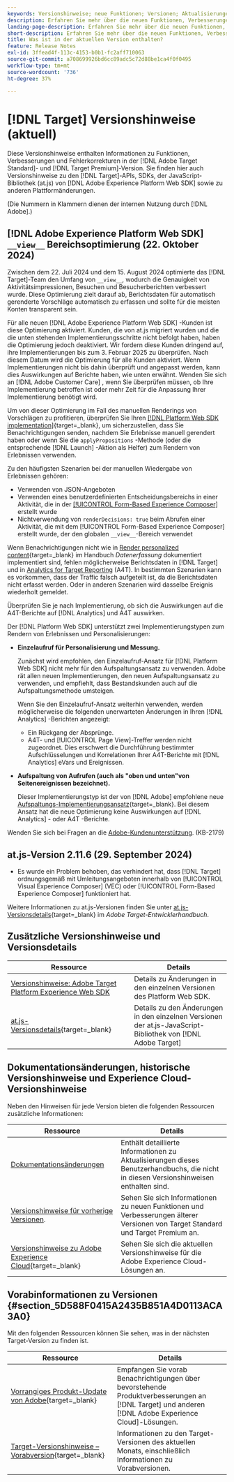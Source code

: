 ```yaml
---
keywords: Versionshinweise; neue Funktionen; Versionen; Aktualisierungen; Update; Version; Verbesserungen; Verbesserungen; Fehlerbehebungen; Fehlerbehebungen; Aktualisierungen, aktuelle Updates
description: Erfahren Sie mehr über die neuen Funktionen, Verbesserungen und Fehlerbehebungen in der aktuellen Version von  [!DNL Adobe Target], einschließlich SDKs, APIs und JavaScript-Bibliotheken.
landing-page-description: Erfahren Sie mehr über die neuen Funktionen, Verbesserungen und Fehlerbehebungen in der aktuellen Version von  [!DNL Adobe Target].
short-description: Erfahren Sie mehr über die neuen Funktionen, Verbesserungen und Fehlerbehebungen in der aktuellen Version von  [!DNL Adobe Target].
title: Was ist in der aktuellen Version enthalten?
feature: Release Notes
exl-id: 3ffead4f-113c-4153-b0b1-fc2aff710063
source-git-commit: a708699926bd6cc89adc5c72d88be1ca4f0f0495
workflow-type: tm+mt
source-wordcount: '736'
ht-degree: 37%

---
```


# [!DNL Target] Versionshinweise (aktuell)

Diese Versionshinweise enthalten Informationen zu Funktionen, Verbesserungen und Fehlerkorrekturen in der [!DNL Adobe Target Standard]- und [!DNL Target Premium]-Version. Sie finden hier auch Versionshinweise zu den [!DNL Target]-APIs, SDKs, der JavaScript-Bibliothek (at.js) von [!DNL Adobe Experience Platform Web SDK] sowie zu anderen Plattformänderungen.

(Die Nummern in Klammern dienen der internen Nutzung durch [!DNL Adobe].)

## [!DNL Adobe Experience Platform Web SDK] `__view__` Bereichsoptimierung (22. Oktober 2024)

Zwischen dem 22. Juli 2024 und dem 15. August 2024 optimierte das [!DNL Target]-Team den Umfang von `__view__`, wodurch die Genauigkeit von Aktivitätsimpressionen, Besuchen und Besucherberichten verbessert wurde. Diese Optimierung zielt darauf ab, Berichtsdaten für automatisch gerenderte Vorschläge automatisch zu erfassen und sollte für die meisten Konten transparent sein.

Für alle neuen [!DNL Adobe Experience Platform Web SDK] -Kunden ist diese Optimierung aktiviert. Kunden, die von at.js migriert wurden und die die unten stehenden Implementierungsschritte nicht befolgt haben, haben die Optimierung jedoch deaktiviert. Wir fordern diese Kunden dringend auf, ihre Implementierungen bis zum 3. Februar 2025 zu überprüfen. Nach diesem Datum wird die Optimierung für alle Kunden aktiviert. Wenn Implementierungen nicht bis dahin überprüft und angepasst werden, kann dies Auswirkungen auf Berichte haben, wie unten erwähnt. Wenden Sie sich an [!DNL Adobe Customer Care] , wenn Sie überprüfen müssen, ob Ihre Implementierung betroffen ist oder mehr Zeit für die Anpassung Ihrer Implementierung benötigt wird.

Um von dieser Optimierung im Fall des manuellen Renderings von Vorschlägen zu profitieren, überprüfen Sie Ihren [[!DNL Platform Web SDK implementation]](https://experienceleague.adobe.com/en/docs/target-dev/developer/client-side/aep-web-sdk){target=_blank}, um sicherzustellen, dass Sie Benachrichtigungen senden, nachdem Sie Erlebnisse manuell gerendert haben oder wenn Sie die `applyPropositions` -Methode (oder die entsprechende [!DNL Launch] -Aktion als Helfer) zum Rendern von Erlebnissen verwenden.

Zu den häufigsten Szenarien bei der manuellen Wiedergabe von Erlebnissen gehören:

* Verwenden von JSON-Angeboten
* Verwenden eines benutzerdefinierten Entscheidungsbereichs in einer Aktivität, die in der [[!UICONTROL Form-Based Experience Composer]](/help/main/c-experiences/form-experience-composer.md) erstellt wurde
* Nichtverwendung von `renderDecisions: true` beim Abrufen einer Aktivität, die mit dem [!UICONTROL Form-Based Experience Composer] erstellt wurde, der den globalen `__view__`-Bereich verwendet

Wenn Benachrichtigungen nicht wie in [Render personalized content](https://experienceleague.adobe.com/en/docs/experience-platform/web-sdk/personalization/rendering-personalization-content){target=_blank} im Handbuch *Datenerfassung* dokumentiert implementiert sind, fehlen möglicherweise Berichtsdaten in [!DNL Target] und in [Analytics for Target Reporting](/help/main/c-integrating-target-with-mac/a4t/a4t.md) (A4T). In bestimmten Szenarien kann es vorkommen, dass der Traffic falsch aufgeteilt ist, da die Berichtsdaten nicht erfasst werden. Oder in anderen Szenarien wird dasselbe Ereignis wiederholt gemeldet.

Überprüfen Sie je nach Implementierung, ob sich die Auswirkungen auf die A4T-Berichte auf [!DNL Analytics] und A4T auswirken.

Der [!DNL Platform Web SDK] unterstützt zwei Implementierungstypen zum Rendern von Erlebnissen und Personalisierungen:

* **Einzelaufruf für Personalisierung und Messung.**

  Zunächst wird empfohlen, den Einzelaufruf-Ansatz für [!DNL Platform Web SDK] nicht mehr für den Aufspaltungsansatz zu verwenden. Adobe rät allen neuen Implementierungen, den neuen Aufspaltungsansatz zu verwenden, und empfiehlt, dass Bestandskunden auch auf die Aufspaltungsmethode umsteigen.

  Wenn Sie den Einzelaufruf-Ansatz weiterhin verwenden, werden möglicherweise die folgenden unerwarteten Änderungen in Ihren [!DNL Analytics] -Berichten angezeigt:

   * Ein Rückgang der Absprünge.
   * A4T- und [!UICONTROL Page View]-Treffer werden nicht zugeordnet. Dies erschwert die Durchführung bestimmter Aufschlüsselungen und Korrelationen Ihrer A4T-Berichte mit [!DNL Analytics] eVars und Ereignissen.

* **Aufspaltung von Aufrufen (auch als &quot;oben und unten&quot;von Seitenereignissen bezeichnet).**

  Dieser Implementierungstyp ist der von [!DNL Adobe] empfohlene neue [Aufspaltungs-Implementierungsansatz](https://experienceleague.adobe.com/en/docs/experience-platform/web-sdk/use-cases/top-bottom-page-events){target=_blank}. Bei diesem Ansatz hat die neue Optimierung keine Auswirkungen auf [!DNL Analytics] - oder A4T -Berichte.

Wenden Sie sich bei Fragen an die [Adobe-Kundenunterstützung](/help/main/cmp-resources-and-contact-information.md##reference_ACA3391A00EF467B87930A450050077C). (KB-2179)

## at.js-Version 2.11.6 (29. September 2024)

* Es wurde ein Problem behoben, das verhindert hat, dass [!DNL Target] ordnungsgemäß mit Umleitungsangeboten innerhalb von [!UICONTROL Visual Experience Composer] (VEC) oder [!UICONTROL Form-Based Experience Composer] funktioniert hat.

Weitere Informationen zu at.js-Versionen finden Sie unter [at.js-Versionsdetails](https://experienceleague.adobe.com/en/docs/target-dev/developer/client-side/at-js-implementation/target-atjs-versions){target=_blank} im *Adobe Target-Entwicklerhandbuch*.

## Zusätzliche Versionshinweise und Versionsdetails

| Ressource | Details |
|--- |--- |
| [Versionshinweise: Adobe Target Platform Experience Web SDK](https://experienceleague.adobe.com/docs/experience-platform/edge/release-notes.html?lang=de) | Details zu Änderungen in den einzelnen Versionen des Platform Web SDK. |
| [at.js-Versionsdetails](https://experienceleague.adobe.com/docs/target-dev/developer/client-side/at-js-implementation/target-atjs-versions.html?lang=de){target=_blank} | Details zu den Änderungen in den einzelnen Versionen der at.js-JavaScript-Bibliothek von [!DNL Adobe Target] |

## Dokumentationsänderungen, historische Versionshinweise und Experience Cloud-Versionshinweise

Neben den Hinweisen für jede Version bieten die folgenden Ressourcen zusätzliche Informationen:

| Ressource | Details |
|--- |--- |
| [Dokumentationsänderungen](/help/main/r-release-notes/doc-change.md) | Enthält detaillierte Informationen zu Aktualisierungen dieses Benutzerhandbuchs, die nicht in diesen Versionshinweisen enthalten sind. |
| [Versionshinweise für vorherige Versionen](/help/main/r-release-notes/release-notes-for-previous-releases.md). | Sehen Sie sich Informationen zu neuen Funktionen und Verbesserungen älterer Versionen von Target Standard und Target Premium an. |
| [Versionshinweise zu Adobe Experience Cloud](https://experienceleague.adobe.com/docs/release-notes/experience-cloud/current.html?lang=de){target=_blank} | Sehen Sie sich die aktuellen Versionshinweise für die Adobe Experience Cloud-Lösungen an. |

## Vorabinformationen zu Versionen {#section_5D588F0415A2435B851A4D0113ACA3A0}

Mit den folgenden Ressourcen können Sie sehen, was in der nächsten Target-Version zu finden ist.

| Ressource | Details |
|--- |--- |
| [Vorrangiges Produkt-Update von Adobe](https://www.adobe.com/subscription/priority-product-update.html){target=_blank} | Empfangen Sie vorab Benachrichtigungen über bevorstehende Produktverbesserungen an [!DNL Target] und anderen [!DNL Adobe Experience Cloud]-Lösungen. |
| [Target-Versionshinweise – Vorabversion](/help/main/r-release-notes/target-release-notes.md){target=_blank} | Informationen zu den Target-Versionen des aktuellen Monats, einschließlich Informationen zu Vorabversionen. |

